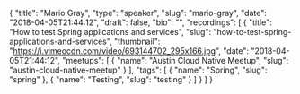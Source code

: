 {
  "title": "Mario Gray",
  "type": "speaker",
  "slug": "mario-gray",
  "date": "2018-04-05T21:44:12",
  "draft": false,
  "bio": "",
  "recordings": [
    {
      "title": "How to test Spring applications and services",
      "slug": "how-to-test-spring-applications-and-services",
      "thumbnail": "https://i.vimeocdn.com/video/693144702_295x166.jpg",
      "date": "2018-04-05T21:44:12",
      "meetups": [
        {
          "name": "Austin Cloud Native Meetup",
          "slug": "austin-cloud-native-meetup"
        }
      ],
      "tags": [
        {
          "name": "Spring",
          "slug": "spring"
        },
        {
          "name": "Testing",
          "slug": "testing"
        }
      ]
    }
  ]
}